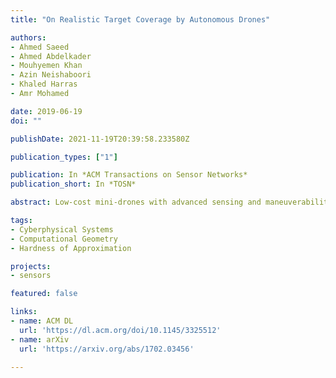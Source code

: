 ```yaml
---
title: "On Realistic Target Coverage by Autonomous Drones"

authors:
- Ahmed Saeed
- Ahmed Abdelkader
- Mouhyemen Khan
- Azin Neishaboori
- Khaled Harras
- Amr Mohamed

date: 2019-06-19
doi: ""

publishDate: 2021-11-19T20:39:58.233580Z

publication_types: ["1"]

publication: In *ACM Transactions on Sensor Networks*
publication_short: In *TOSN*

abstract: Low-cost mini-drones with advanced sensing and maneuverability enable a new class of intelligent sensing systems. To achieve the full potential of such drones, it is necessary to develop new enhanced formulations of both common and emerging sensing scenarios. Namely, several fundamental challenges in visual sensing are yet to be solved including (1) fitting sizable targets in camera frames; (2) positioning cameras at effective viewpoints matching target poses; and (3) accounting for occlusion by elements in the environment, including other targets. In this article, we introduce Argus, an autonomous system that utilizes drones to collect target information incrementally through a two-tier architecture. To tackle the stated challenges, Argus employs a novel geometric model that captures both target shapes and coverage constraints. Recognizing drones as the scarcest resource, Argus aims to minimize the number of drones required to cover a set of targets. We prove this problem is NP-hard, and even hard to approximate, before deriving a best-possible approximation algorithm along with a competitive sampling heuristic which runs up to 100× faster according to large-scale simulations. To test Argus in action, we demonstrate and analyze its performance on a prototype implementation. Finally, we present a number of extensions to accommodate more application requirements and highlight some open problems.

tags:
- Cyberphysical Systems
- Computational Geometry
- Hardness of Approximation

projects:
- sensors

featured: false

links:
- name: ACM DL
  url: 'https://dl.acm.org/doi/10.1145/3325512'
- name: arXiv
  url: 'https://arxiv.org/abs/1702.03456'

---
```


